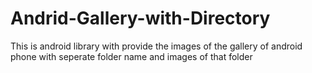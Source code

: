 # Andrid-Gallery-with-Directory
This is android library with provide the images of the gallery of android phone with seperate folder name and images of that folder

